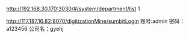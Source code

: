 http://192.168.30.170:3030/#/system/department/list  1

http://117.187.16.82:8070/digitizationMine/sumbitLogin 账号:admin 密码：a123456 公司名：gyehj